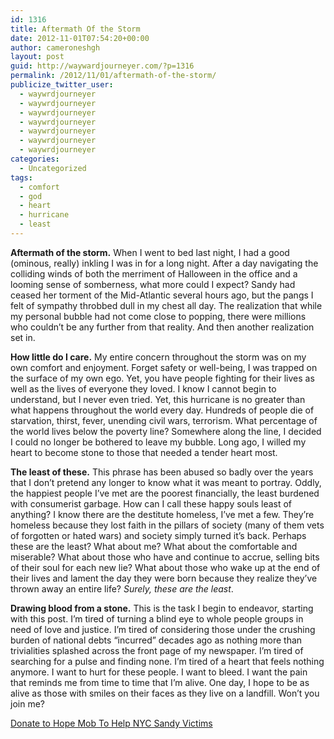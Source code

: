 ```yaml
---
id: 1316
title: Aftermath Of the Storm
date: 2012-11-01T07:54:20+00:00
author: cameroneshgh
layout: post
guid: http://waywardjourneyer.com/?p=1316
permalink: /2012/11/01/aftermath-of-the-storm/
publicize_twitter_user:
  - waywrdjourneyer
  - waywrdjourneyer
  - waywrdjourneyer
  - waywrdjourneyer
  - waywrdjourneyer
  - waywrdjourneyer
  - waywrdjourneyer
categories:
  - Uncategorized
tags:
  - comfort
  - god
  - heart
  - hurricane
  - least
---
```

**Aftermath of the storm.** When I went to bed last night, I had a good (ominous, really) inkling I was in for a long night. After a day navigating the colliding winds of both the merriment of Halloween in the office and a looming sense of somberness, what more could I expect? Sandy had ceased her torment of the Mid-Atlantic several hours ago, but the pangs I felt of sympathy throbbed dull in my chest all day. The realization that while my personal bubble had not come close to popping, there were millions who couldn&#8217;t be any further from that reality. And then another realization set in.

**How little do I care.** My entire concern throughout the storm was on my own comfort and enjoyment. Forget safety or well-being, I was trapped on the surface of my own ego. Yet, you have people fighting for their lives as well as the lives of everyone they loved. I know I cannot begin to understand, but I never even tried. Yet, this hurricane is no greater than what happens throughout the world every day. Hundreds of people die of starvation, thirst, fever, unending civil wars, terrorism. What percentage of the world lives below the poverty line? Somewhere along the line, I decided I could no longer be bothered to leave my bubble. Long ago, I willed my heart to become stone to those that needed a tender heart most.

**The least of these.** This phrase has been abused so badly over the years that I don&#8217;t pretend any longer to know what it was meant to portray. Oddly, the happiest people I&#8217;ve met are the poorest financially, the least burdened with consumerist garbage. How can I call these happy souls least of anything? I know there are the destitute homeless, I&#8217;ve met a few. They&#8217;re homeless because they lost faith in the pillars of society (many of them vets of forgotten or hated wars) and society simply turned it&#8217;s back. Perhaps these are the least? What about me? What about the comfortable and miserable? What about those who have and continue to accrue, selling bits of their soul for each new lie? What about those who wake up at the end of their lives and lament the day they were born because they realize they&#8217;ve thrown away an entire life? _Surely, these are the least_.

**Drawing blood from a stone.** This is the task I begin to endeavor, starting with this post. I&#8217;m tired of turning a blind eye to whole people groups in need of love and justice. I&#8217;m tired of considering those under the crushing burden of national debts &#8220;incurred&#8221; decades ago as nothing more than trivialities splashed across the front page of my newspaper. I&#8217;m tired of searching for a pulse and finding none. I&#8217;m tired of a heart that feels nothing anymore. I want to hurt for these people. I want to bleed. I want the pain that reminds me from time to time that I&#8217;m alive. One day, I hope to be as alive as those with smiles on their faces as they live on a landfill. Won&#8217;t you join me?

[Donate to Hope Mob To Help NYC Sandy Victims](http://hopemob.org/sandy "Donate to Hope Mob To Help NYC Sandy Victims")